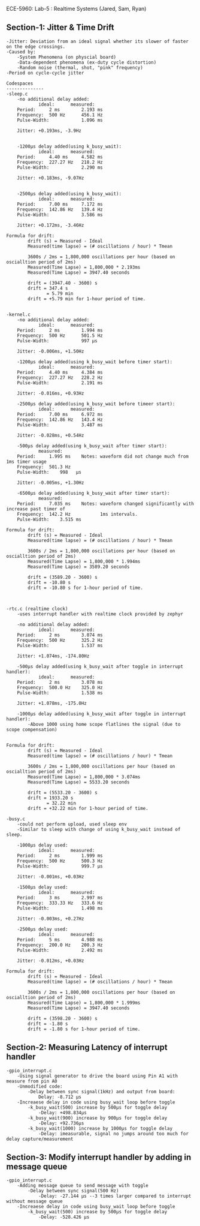 ﻿ECE-5960: Lab-5 : Realtime Systems (Jared, Sam, Ryan)

Section-1: Jitter & Time Drift
--------------------------------------------
	-Jitter: Deviation from an ideal signal whether its slower of faster on the edge crossings.
	-Caused by: 
		-System Phenomena (on physcial board)
		-Data-dependent phenomena (ex-duty cycle distortion)
		-Random noise (thermal, shot, "pink" frequency)
	-Period on cycle-cycle jitter

	Codespaces
	--------------
	-sleep.c
		-no additional delay added:
				ideal:		measured:
		Period:		2 ms		2.193 ms
		Frequency:	500 Hz		456.1 Hz
		Pulse-Width:			1.096 ms

		Jitter: +0.193ms, -3.9Hz		


		-1200µs delay added(using k_busy_wait):
				ideal:		measured:
		Period:		4.40 ms		4.582 ms
		Frequency:	227.27 Hz	218.2 Hz
		Pulse-Width:			2.290 ms

		Jitter: +0.183ms, -9.07Hz


		-2500µs delay added(using k_busy_wait):
				ideal:		measured:
		Period:		7.00 ms		7.172 ms
		Frequency:	142.86 Hz	139.4 Hz
		Pulse-Width:			3.586 ms

		Jitter: +0.172ms, -3.46Hz

	Formula for drift:
            drift (s) = Measured - Ideal
            Measured(time lapse) = (# oscillations / hour) * Tmean

            3600s / 2ms = 1,800,000 oscillations per hour (based on oscialltion period of 2ms)
            Measured(Time Lapse) = 1,800,000 * 2.193ms
            Measured(Time Lapse) = 3947.40 seconds

            drift = (3947.40 - 3600) s
            drift = 347.4 s
                   = 5.79 min
            drift = +5.79 min for 1-hour period of time.


	-kernel.c
		-no additional delay added:
				ideal:		measured:
		Period:		2 ms		1.994 ms
		Frequency:	500 Hz		501.5 Hz
		Pulse-Width:			997 µs
		
		Jitter: -0.006ms, +1.50Hz

		-1200µs delay added(using k_busy_wait before timer start):
				ideal:		measured:
		Period:		4.40 ms		4.384 ms
		Frequency:	227.27 Hz	228.2 Hz
		Pulse-Width:			2.191 ms
		
		Jitter: -0.016ms, +0.93Hz

		-2500µs delay added(using k_busy_wait before timeer start):
				ideal:		measured:
		Period:		7.00 ms		6.972 ms
		Frequency:	142.86 Hz	143.4 Hz
		Pulse-Width:			3.487 ms

		Jitter: -0.028ms, +0.54Hz

		-500µs delay added(using k_busy_wait after timer start):
				measured:
		Period:		1.995 ms	Notes: waveform did not change much from 1ms timer usage
		Frequency:	501.3 Hz
		Pulse-Width:	998   µs

		Jitter: -0.005ms, +1.30Hz

		-6500µs delay added(using k_busy_wait after timer start):
				measured:
		Period:		7.035 ms	Notes: waveform changed significantly with increase past timer of 
		Frequency:	142.2 Hz	       1ms intervals.
		Pulse-Width:	3.515 ms

	Formula for drift:
            drift (s) = Measured - Ideal
            Measured(time lapse) = (# oscillations / hour) * Tmean

            3600s / 2ms = 1,800,000 oscillations per hour (based on oscialltion period of 2ms)
            Measured(Time Lapse) = 1,800,000 * 1.994ms
            Measured(Time Lapse) = 3589.20 seconds

            drift = (3589.20 - 3600) s
            drift = -10.80 s
            drift = -10.80 s for 1-hour period of time.



	-rtc.c (realtime clock)
		-uses interrupt handler with realtime clock provided by zephyr

		-no additional delay added:
				ideal:		measured:
		Period:		2 ms		3.074 ms
		Frequency:	500 Hz		325.2 Hz
		Pulse-Width:			1.537 ms

		Jitter: +1.074ms, -174.80Hz

		-500µs delay added(using k_busy_wait after toggle in interrupt handler):
				ideal:		measured:
		Period:		2 ms		3.078 ms
		Frequency:	500.0 Hz	325.0 Hz
		Pulse-Width:			1.538 ms

		Jitter: +1.078ms, -175.0Hz
		
		-1000µs delay added(using k_busy_wait after toggle in interrupt handler):
			-Above 1000 using home scope flatlines the signal (due to scope compensation)


	Formula for drift:
            drift (s) = Measured - Ideal
            Measured(time lapse) = (# oscillations / hour) * Tmean

            3600s / 2ms = 1,800,000 oscillations per hour (based on oscialltion period of 2ms)
            Measured(Time Lapse) = 1,800,000 * 3.074ms
            Measured(Time Lapse) = 5533.20 seconds

            drift = (5533.20 - 3600) s
            drift = 1933.20 s
                   = 32.22 min
            drift = +32.22 min for 1-hour period of time.

	-busy.c
		-could not perform upload, used sleep env
		-Similar to sleep with change of using k_busy_wait instead of sleep.

		-1000µs delay used:
				ideal:		measured:
		Period:		2 ms		1.999 ms
		Frequency:	500 Hz		500.3 Hz
		Pulse-Width:			999.7 µs

		Jitter: -0.001ms, +0.03Hz

		-1500µs delay used:
				ideal:		measured:
		Period:		3 ms		2.997 ms
		Frequency:	333.33 Hz	333.6 Hz
		Pulse-Width:			1.498 ms

		Jitter: -0.003ms, +0.27Hz
		
		-2500µs delay used:
				ideal:		measured:
		Period:		5 ms		4.988 ms
		Frequency:	200.0 Hz	200.3 Hz
		Pulse-Width:			2.492 ms

		Jitter: -0.012ms, +0.03Hz

	Formula for drift:
            drift (s) = Measured - Ideal
            Measured(time lapse) = (# oscillations / hour) * Tmean

            3600s / 2ms = 1,800,000 oscillations per hour (based on oscialltion period of 2ms)
            Measured(Time Lapse) = 1,800,000 * 1.999ms
            Measured(Time Lapse) = 3947.40 seconds

            drift = (3598.20 - 3600) s
            drift = -1.80 s
            drift = -1.80 s for 1-hour period of time.


Section-2: Measuring Latency of interrupt handler
--------------------------------------------
	-gpio_interrupt.c
		-Using signal generator to drive the board using Pin A1 with measure from pin A0
		-Unmodified code:
			-Delay between sync signal(1kHz) and output from board:
				Delay: -8.712 µs
		-Increaese delay in code using busy_wait loop before toggle
			-k_busy_wait(500) increase by 500µs for toggle delay
				-Delay: +498.834µs
			-k_busy_wait(900) increase by 900µs for toggle delay
				-Delay: +92.736µs
			-k_busy_wait(1000) increase by 1000µs for toggle delay
				-Delay: imeasurable, signal no jumps around too much for delay capture/measurement


Section-3: Modify interrupt handler by adding in message queue
--------------------------------------------
	-gpio_interrupt.c
		-Adding message queue to send message with toggle
			-Delay between sync signal(500 Hz)
				-Delay: -27.144 µs --3 times larger compared to interrupt without message queue
		-Increaese delay in code using busy_wait loop before toggle
			-k_busy_wait(500) increase by 500µs for toggle delay
				-Delay: -528.426 µs




	
